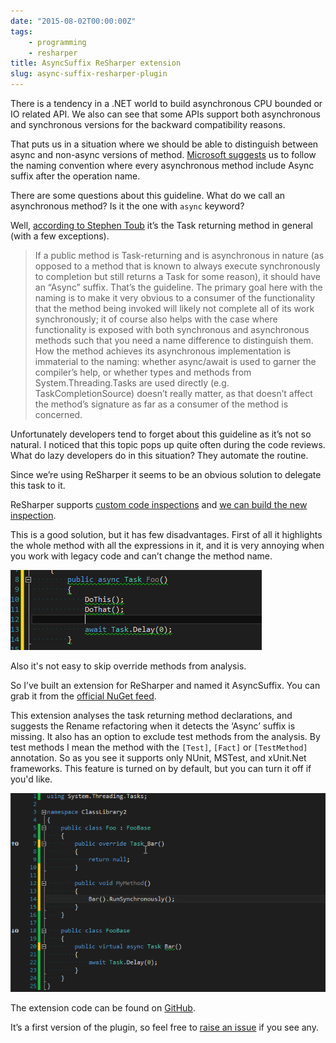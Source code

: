 ```yaml
---
date: "2015-08-02T00:00:00Z"
tags: 
    - programming
    - resharper
title: AsyncSuffix ReSharper extension
slug: async-suffix-resharper-plugin
---
```


There is a tendency in a .NET world to build asynchronous CPU bounded or IO related API. We also can see that some APIs support both asynchronous and synchronous versions for the backward compatibility reasons. 

That puts us in a situation where we should be able to distinguish between async and non-async versions of method. [Microsoft suggests](https://msdn.microsoft.com/en-us/library/hh873175.aspx) us to follow the naming convention where every asynchronous method include Async suffix after the operation name. 

There are some questions about this guideline. What do we call an asynchronous method? Is it the one with ```async``` keyword?

Well, [according to Stephen Toub](http://stackoverflow.com/questions/15951774/naming-convention-for-async-methods
) it’s the Task returning method in general (with a few exceptions).

>If a public method is Task-returning and is asynchronous in nature (as opposed to a method that is known to always execute synchronously to completion but still returns a Task for some reason), it should have an “Async” suffix. That’s the guideline. The primary goal here with the naming is to make it very obvious to a consumer of the functionality that the method being invoked will likely not complete all of its work synchronously; it of course also helps with the case where functionality is exposed with both synchronous and asynchronous methods such that you need a name difference to distinguish them. How the method achieves its asynchronous implementation is immaterial to the naming: whether async/await is used to garner the compiler’s help, or whether types and methods from System.Threading.Tasks are used directly (e.g. TaskCompletionSource) doesn’t really matter, as that doesn’t affect the method’s signature as far as a consumer of the method is concerned.

Unfortunately developers tend to forget about this guideline as it’s not so natural. I noticed that this topic pops up quite often during the code reviews. What do lazy developers do in this situation? They automate the routine.

Since we’re using ReSharper it seems to be an obvious solution to delegate this task to it.

ReSharper supports [custom code inspections](https://www.jetbrains.com/resharper/help/Code_Inspection__Creating_Custom_Inspections_and_QuickFixes.html) and [we can build the new inspection](http://stackoverflow.com/a/22509370/555014). 

This is a good solution, but it has few disadvantages. First of all it highlights the whole method with all the expressions in it, and it is very annoying when you work with legacy code and can’t change the method name. 

![Custom inspection in action](/images/async-suffix-plugin/custom-inspection-in-action.png)

Also it's not easy to skip override methods from analysis. 

So I’ve built an extension for ReSharper and named it AsyncSuffix. You can grab it from the [official NuGet feed](https://resharper-plugins.jetbrains.com/packages/Sizikov.AsyncSuffix/).

This extension analyses the task returning method declarations, and suggests the Rename refactoring when it detects the ‘Async’ suffix is missing. It also has an option to exclude test methods from the analysis. By test methods I mean the method with the ```[Test]```, ```[Fact]``` or ```[TestMethod]``` annotation. So as you see it supports only NUnit, MSTest, and xUnit.Net frameworks. This feature is turned on by default, but you can turn it off if you'd like.

![extension is action](/images/async-suffix-plugin/in-action.gif)


The extension code can be found on [GitHub](https://github.com/asizikov/AsyncSuffix
). 

It’s a first version of the plugin, so feel free to [raise an issue](https://github.com/asizikov/AsyncSuffix/issues) if you see any.
